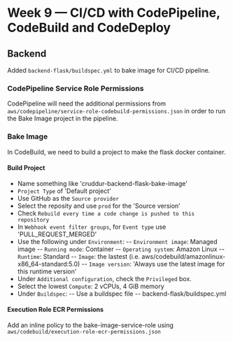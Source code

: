 # Week 9 — CI/CD with CodePipeline, CodeBuild and CodeDeploy
## Backend
Added `backend-flask/buildspec.yml` to bake image for CI/CD pipeline.
### CodePipeline Service Role Permissions
CodePipeline will need the additional permissions from `aws/codepipeline/service-role-codebuild-permissions.json` in order to run the Bake Image project in the pipeline.
### Bake Image
In CodeBuild, we need to build a project to make the flask docker container.
#### Build Project
- Name something like 'cruddur-backend-flask-bake-image'
- `Project Type` of 'Default project'
- Use GitHub as the `Source provider`
- Select the reposity and use `prod` for the 'Source version'
- Check `Rebuild every time a code change is pushed to this repository`
- In `Webhook event filter groups`, for `Event type` use 'PULL_REQUEST_MERGED'
- Use the following under `Environment`:
-- `Environment image`: Managed image
-- `Running mode`: Container
-- `Operating system`: Amazon Linux
-- `Runtime`: Standard
-- `Image`: the lastest (i.e. aws/codebuild/amazonlinux-x86_64-standard:5.0)
-- `Image version`: 'Always use the latest image for this runtime version'
- Under `Additional configuration`, check the `Privileged` box.
- Select the lowest `Compute`: 2 vCPUs, 4 GiB memory
- Under `Buildspec`:
-- Use a buildspec file
-- backend-flask/buildspec.yml
#### Execution Role ECR Permissions
Add an inline policy to the bake-image-service-role using `aws/codebuild/execution-role-ecr-permissions.json`